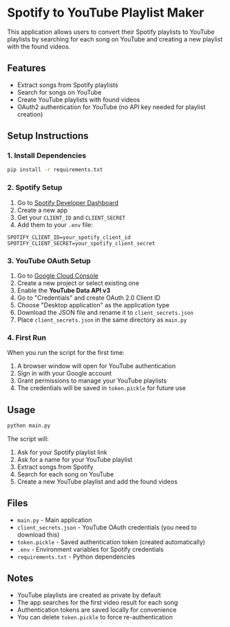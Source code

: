 # Spotify to YouTube Playlist Maker

This application allows users to convert their Spotify playlists to YouTube playlists by searching for each song on YouTube and creating a new playlist with the found videos.

## Features

- Extract songs from Spotify playlists
- Search for songs on YouTube
- Create YouTube playlists with found videos
- OAuth2 authentication for YouTube (no API key needed for playlist creation)

## Setup Instructions

### 1. Install Dependencies

```bash
pip install -r requirements.txt
```

### 2. Spotify Setup

1. Go to [Spotify Developer Dashboard](https://developer.spotify.com/dashboard)
2. Create a new app
3. Get your `CLIENT_ID` and `CLIENT_SECRET`
4. Add them to your `.env` file:

```
SPOTIFY_CLIENT_ID=your_spotify_client_id
SPOTIFY_CLIENT_SECRET=your_spotify_client_secret
```

### 3. YouTube OAuth Setup

1. Go to [Google Cloud Console](https://console.cloud.google.com/)
2. Create a new project or select existing one
3. Enable the **YouTube Data API v3**
4. Go to "Credentials" and create OAuth 2.0 Client ID
5. Choose "Desktop application" as the application type
6. Download the JSON file and rename it to `client_secrets.json`
7. Place `client_secrets.json` in the same directory as `main.py`

### 4. First Run

When you run the script for the first time:
1. A browser window will open for YouTube authentication
2. Sign in with your Google account
3. Grant permissions to manage your YouTube playlists
4. The credentials will be saved in `token.pickle` for future use

## Usage

```bash
python main.py
```

The script will:
1. Ask for your Spotify playlist link
2. Ask for a name for your YouTube playlist
3. Extract songs from Spotify
4. Search for each song on YouTube
5. Create a new YouTube playlist and add the found videos

## Files

- `main.py` - Main application
- `client_secrets.json` - YouTube OAuth credentials (you need to download this)
- `token.pickle` - Saved authentication token (created automatically)
- `.env` - Environment variables for Spotify credentials
- `requirements.txt` - Python dependencies

## Notes

- YouTube playlists are created as private by default
- The app searches for the first video result for each song
- Authentication tokens are saved locally for convenience
- You can delete `token.pickle` to force re-authentication 